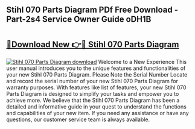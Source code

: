 ## Stihl 070 Parts Diagram PDf Free Download - Part-2s4 Service Owner Guide oDH1B

# <h2><a href="http://dfqlxl.blite.top/?on=Stihl+070+Parts+Diagram">🔗Download New 👉🔴 Stihl 070 Parts Diagram</a></h2>

[![Stihl 070 Parts Diagram download](https://i.imgur.com/lujVjoI.png)](http://dfqlxl.blite.top/?on=Stihl+070+Parts+Diagram)
Welcome to a New Experience This user manual introduces you to the unique features and functionalities of your new Stihl 070 Parts Diagram. Please Note the Serial Number Locate and record the serial number of your new Stihl 070 Parts Diagram for warranty purposes. With features like list of features, your new Stihl 070 Parts Diagram is designed to simplify your tasks and empower you to achieve more. We believe that the Stihl 070 Parts Diagram has been a detailed and informative guide in your quest to understand the functions and capabilities of your new item. If you need any assistance or have any questions, our customer service team is always available.
